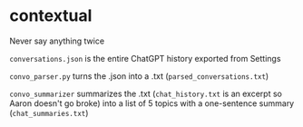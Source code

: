 # contextual

Never say anything twice

`conversations.json` is the entire ChatGPT history exported from Settings

`convo_parser.py` turns the .json into a .txt (`parsed_conversations.txt`)

`convo_summarizer` summarizes the .txt (`chat_history.txt` is an excerpt so Aaron doesn't go broke) into a list of 5 topics with a one-sentence summary (`chat_summaries.txt`)



